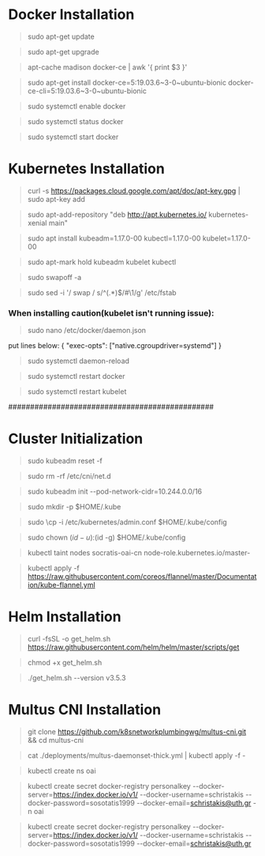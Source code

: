 
# Docker Installation 

>sudo apt-get update

> sudo apt-get upgrade

> apt-cache madison docker-ce | awk '{ print $3 }'

> sudo apt-get install docker-ce=5:19.03.6~3-0~ubuntu-bionic docker-ce-cli=5:19.03.6~3-0~ubuntu-bionic

> sudo systemctl enable docker

> sudo systemctl status docker

> sudo systemctl start docker


# Kubernetes Installation
> curl -s https://packages.cloud.google.com/apt/doc/apt-key.gpg | sudo apt-key add

> sudo apt-add-repository "deb http://apt.kubernetes.io/ kubernetes-xenial main"

> sudo apt install kubeadm=1.17.0-00 kubectl=1.17.0-00 kubelet=1.17.0-00

> sudo apt-mark hold kubeadm kubelet kubectl

> sudo swapoff -a

> sudo sed -i '/ swap / s/^\(.*\)$/#\1/g' /etc/fstab

### When installing caution(kubelet isn't running issue): 

> sudo nano /etc/docker/daemon.json

put lines below:
{
    "exec-opts": ["native.cgroupdriver=systemd"]
}

> sudo systemctl daemon-reload

> sudo systemctl restart docker

> sudo systemctl restart kubelet

###############################################

# Cluster Initialization

> sudo kubeadm reset -f

> sudo rm -rf  /etc/cni/net.d

> sudo kubeadm init --pod-network-cidr=10.244.0.0/16

> sudo mkdir -p $HOME/.kube

> sudo \cp -i /etc/kubernetes/admin.conf $HOME/.kube/config

> sudo chown $(id -u):$(id -g) $HOME/.kube/config

> kubectl taint nodes  socratis-oai-cn node-role.kubernetes.io/master-

> kubectl apply -f https://raw.githubusercontent.com/coreos/flannel/master/Documentation/kube-flannel.yml

# Helm Installation

> curl -fsSL -o get_helm.sh https://raw.githubusercontent.com/helm/helm/master/scripts/get

> chmod +x get_helm.sh

> ./get_helm.sh --version v3.5.3

# Multus CNI Installation

> git clone https://github.com/k8snetworkplumbingwg/multus-cni.git && cd multus-cni

> cat ./deployments/multus-daemonset-thick.yml | kubectl apply -f -

> kubectl create ns oai

> kubectl create secret docker-registry personalkey --docker-server=https://index.docker.io/v1/ --docker-username=schristakis --docker-password=sosotatis1999 --docker-email=schristakis@uth.gr -n oai

> kubectl create secret docker-registry personalkey --docker-server=https://index.docker.io/v1/ --docker-username=schristakis --docker-password=sosotatis1999 --docker-email=schristakis@uth.gr 
